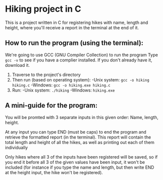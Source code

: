 # Hiking project in C
This is a project written in C for registering hikes with name, length and height, where you'll receive a report in the terminal at the end of it.

## How to run the program (using the terminal):
We're going to use GCC (GNU Compiler Collection) to run the program
Type `gcc -v` to see if you have a complier installed. If you don't already have it, download it.
1. Traverse to the project's directory
2. Then run (based on operating system):
  -Unix system: `gcc -o hiking hiking.c`
  -Windows: `gcc -o hiking.exe hiking.c`
3. Run: 
  -Unix system: `./hiking`
  -Windows: `hiking.exe`

## A mini-guide for the program:
You will be promted with 3 separate inputs in this given order: Name, length, height.

At any input you can type END (must be caps) to end the program and retrieve the formatted report (in the terminal). This report will contain the total length and height of all the hikes, as well as printing out each of them individually

Only hikes where all 3 of the inputs have been registered will be saved, so if you end it before all 3 of the given values have been input, it won't be included (for instance if you type the name and length, but then write END at the height input, the hike won't be registered).
